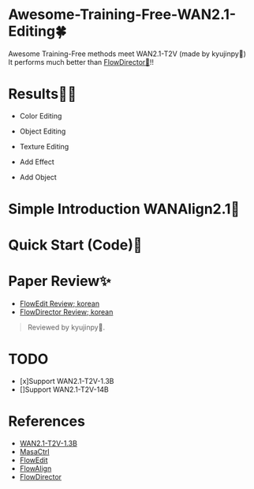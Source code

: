 # Awesome-Training-Free-WAN2.1-Editing🍀  
Awesome Training-Free methods meet WAN2.1-T2V (made by kyujinpy🤗)  
It performs much better than [FlowDirector🦚](https://github.com/Westlake-AGI-Lab/FlowDirector)!!  

# Results🐦‍🔥
- Color Editing

- Object Editing

- Texture Editing

- Add Effect

- Add Object

# Simple Introduction WANAlign2.1🦖

# Quick Start (Code)🥏

# Paper Review✨
- [FlowEdit Review; korean]()
- [FlowDirector Review; korean]()
> Reviewed by kyujinpy🤗.

# TODO
- [x]Support WAN2.1-T2V-1.3B
- []Support WAN2.1-T2V-14B

# References
- [WAN2.1-T2V-1.3B](https://huggingface.co/Wan-AI/Wan2.1-T2V-1.3B)
- [MasaCtrl](https://github.com/TencentARC/MasaCtrl)
- [FlowEdit](https://matankleiner.github.io/flowedit/)
- [FlowAlign](https://arxiv.org/abs/2505.23145)
- [FlowDirector](https://arxiv.org/abs/2506.05046)
